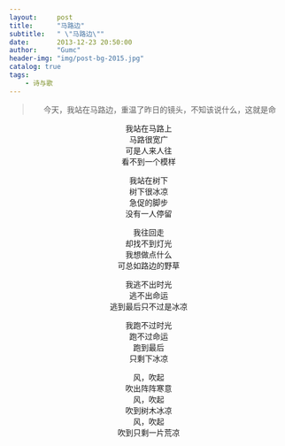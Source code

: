 ```yaml
---
layout:     post
title:      "马路边"
subtitle:   " \"马路边­\""
date:       2013-12-23 20:50:00
author:     "Gumc"
header-img: "img/post-bg-2015.jpg"
catalog: true
tags:
    - 诗与歌
---
```

> <center>今天，我站在马路边，重温了昨日的镜头，不知该说什么，这就是命</center>

<center>

我站在马路上­<br/>
马路很宽广­<br/>
可是人来人往­<br/>
看不到一个模样­<br/>

我站在树下­<br/>
树下很冰凉­<br/>
急促的脚步­<br/>
没有一人停留­<br/>

我往回走­<br/>
却找不到灯光­<br/>
我想做点什么­<br/>
可总如路边的野草­<br/>

我逃不出时光­<br/>
逃不出命运­<br/>
逃到最后只不过是冰凉­<br/>

我跑不过时光­<br/>
跑不过命运­<br/>
跑到最后­<br/>
只剩下冰凉­<br/>

风，吹起­<br/>
吹出阵阵寒意­<br/>
风，吹起­<br/>
吹到树木冰凉­<br/>
风，吹起­<br/>
吹到只剩一片荒凉­<br/>

</center>
